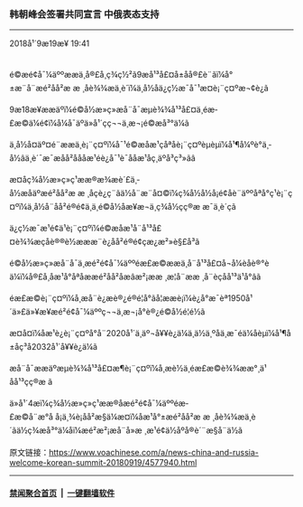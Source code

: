 ### 韩朝峰会签署共同宣言 中俄表态支持
------------------------

<div class="published">
 <span class="date" title="ä¸­å½æ¶é´">
  <time datetime="2018-09-19T19:41:30+08:00">
   2018å¹´9æ19æ¥ 19:41
  </time>
 </span>
</div>
<br/>
<div class="wsw">
 <p>
  é©æé¢å¯¼äººææä¸å®£å¸ç­¾ç½²ã9æå¹³å£¤å±åå®£è¨ãï¼å°±æ¨å¨æé²åå²æ æ ¸åè¾¾æä¸è´ï¼ä¸­å½åä¿ç½æ¯å¯¹æ­¤è¡¨ç¤ºæ¬¢è¿ã
 </p>
 <p>
  9æ18æ¥ææäºï¼é©å½æ»ç»æå¨å¯æµè¾¾å¹³å£¤ä¸éæ­£æ©ä¼é¢ï¼å¼å¯äºä»å¹´çç¬¬ä¸æ¬¡é©æå³°ä¼ã
 </p>
 <p>
  ä¸­å½å¤äº¤é¨ææä¸è¡¨ç¤ºï¼å¯¹é©æåæ¹çåªåè¡¨ç¤ºèµèµï¼å¹¶å¼ºè°ä¸­å½âä¸è´¯æ¯æåå²åååæ¹éè¿å¯¹è¯ååæ¹åç¸äºå³ç³»ãâ
 </p>
 <p>
  æ­¤åç¾å½æ»ç»ç¹ææ®æ¾æè´£ä¸­å½æåäºæé²åå²æ æ ¸åçè¿ç¨ãä½å¨æ¨å¤©ï¼ç¾å½å½å¡é¢åè¨äººåªå°ç¹è¡¨ç¤ºï¼ä¸­å½å¨åå²é®é¢ä¸ä¸é©å½åæ¥æ¬ä¸ç¾å½çç®æ æ¯ä¸è´çã
 </p>
 <p>
  ä¿ç½æ¯æ¹é¢ä¹è¡¨ç¤ºï¼é©æåæ¹å¨å¹³å£¤è¾¾æçåè®®è½æææ¨è¿åå²é®é¢çæ¿æ²»è§£å³ã
 </p>
 <p>
  é©å½æ»ç»æå¨å¯ä¸æé²é¢å¯¼äººéæ­£æ©ææä¸å¨å¹³å£¤å¬å¼èåè®°èä¼ï¼å®£å¸åæ¹å°åªåææé²åå²åæâæ²¡ææ ¸æ­¦å¨ææ ¸å¨èçåå¹³ä¹å°âã
 </p>
 <p>
  éæ­£æ©è¡¨ç¤ºï¼å¸æå¨è¿æè®¿é®é¦å°ãå¦ææè¡ï¼è¿å°æ¯èª1950å¹´ä»£ä»¥æ¥æé²é¢å¯¼äººç¬¬ä¸æ¬¡å°è®¿é©å½é¦é½ã
 </p>
 <p>
  æ­¤å¤ï¼åæ¹è¿è¡¨ç¤ºå°å¨2020å¹´ä¸äº¬å¥¥è¿ä¼ä¸ä½ä¸ºåä¸æ¯éä¼åèµï¼å¹¶å±åç³å2032å¹´å¥¥è¿ä¼ã
 </p>
 <p>
  æå¨å¯ææäºæµè¾¾å¹³å£¤æ¶è¡¨ç¤ºï¼å¸æè½ä¸éæ­£æ©è¾¾ææ°¸ä¹åå¹³çç®æ ã
 </p>
 <p>
  ä»å¹´4æï¼ç¾å½æ»ç»ç¹ææ®åæé²é¢å¯¼äººéæ­£æ©å¨æ°å å¡ä¸¾è¡åå²æ§ä¼æ¤ï¼åæ¹å°±æé²åå²æ æ ¸åè¾¾æä¸è´ãä½ç¾æå³°ä¼åï¼æé²æ²¡æå¨å»æ ¸æ¹é¢ä½åºå®è´¨æ§å¨ä½ã
 </p>
</div>

原文链接：https://www.voachinese.com/a/news-china-and-russia-welcome-korean-summit-20180919/4577940.html


------------------------
#### [禁闻聚合首页](https://github.com/gfw-breaker/banned-news/blob/master/README.md) &nbsp;|&nbsp;  [一键翻墙软件](https://github.com/gfw-breaker/nogfw/blob/master/README.md)